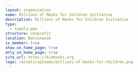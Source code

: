 ```yaml
---
layout: organization
name: Millions of Masks for Children Initiative
description: Millions of Masks for Children Initiative
type:
  - supply-ppe
structure: nonprofit
location: Nationwide
is_member: true
show_on_home_page: true
only_on_home_page: true
site_url: https://kidmasks.org
logo: /assets/uploads/millions-of-masks-for-children.png
---
```

